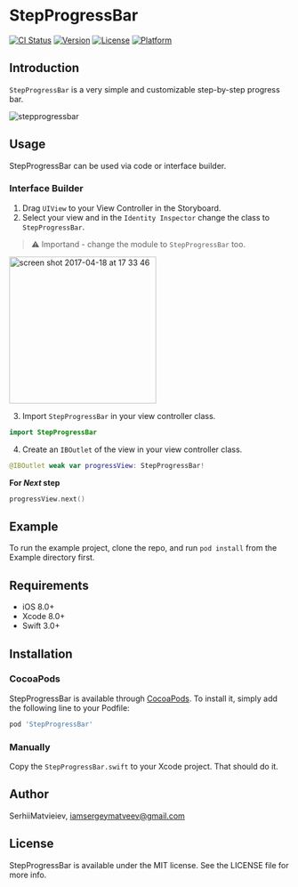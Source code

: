 # StepProgressBar

[![CI Status](http://img.shields.io/travis/SerhiiMatvieiev/StepProgressBar.svg?style=flat)](https://travis-ci.org/SerhiiMatvieiev/StepProgressBar)
[![Version](https://img.shields.io/cocoapods/v/StepProgressBar.svg?style=flat)](http://cocoapods.org/pods/StepProgressBar)
[![License](https://img.shields.io/cocoapods/l/StepProgressBar.svg?style=flat)](http://cocoapods.org/pods/StepProgressBar)
[![Platform](https://img.shields.io/cocoapods/p/StepProgressBar.svg?style=flat)](http://cocoapods.org/pods/StepProgressBar)

## Introduction

`StepProgressBar` is a very simple and customizable step-by-step progress bar.

![stepprogressbar](https://cloud.githubusercontent.com/assets/14834451/25133702/18165028-2456-11e7-8348-2e5b7ab4a5eb.gif)

## Usage

StepProgressBar can be used via code or interface builder.

### Interface Builder

1. Drag `UIView` to your View Controller in the Storyboard.
2. Select your view and in the `Identity Inspector` change the class to `StepProgressBar`.
 > :warning: Importand - change the module to `StepProgressBar` too.
 
<img width="264" alt="screen shot 2017-04-18 at 17 33 46" src="https://cloud.githubusercontent.com/assets/14834451/25136278/403fd02c-245d-11e7-897a-c0e1230c2f23.png">
 
3. Import `StepProgressBar` in your view controller class.
```swift
import StepProgressBar
```
4. Create an `IBOutlet` of the view in your view controller class.
```swift
@IBOutlet weak var progressView: StepProgressBar!
```

**For _Next_ step**
```swift
progressView.next()
```

## Example

To run the example project, clone the repo, and run `pod install` from the Example directory first.

## Requirements

- iOS 8.0+
- Xcode 8.0+
- Swift 3.0+

## Installation

### CocoaPods

StepProgressBar is available through [CocoaPods](http://cocoapods.org). To install
it, simply add the following line to your Podfile:

```ruby
pod 'StepProgressBar'
```
### Manually

Copy the `StepProgressBar.swift` to your Xcode project. That should do it.

## Author

SerhiiMatvieiev, iamsergeymatveev@gmail.com

## License

StepProgressBar is available under the MIT license. See the LICENSE file for more info.
